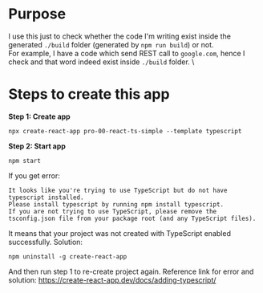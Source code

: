 # Purpose
I use this just to check whether the code I'm writing exist inside the generated `./build` folder (generated by `npm run build`) or not. \
For example, I have a code which send REST call to `google.com`, hence I check and that word indeed exist inside `./build` folder. \

# Steps to create this app
__Step 1: Create app__
``` 
npx create-react-app pro-00-react-ts-simple --template typescript
```

__Step 2: Start app__
```
npm start 
```

If you get error:
``` 
It looks like you're trying to use TypeScript but do not have typescript installed.
Please install typescript by running npm install typescript.
If you are not trying to use TypeScript, please remove the tsconfig.json file from your package root (and any TypeScript files).
```
It means that your project was not created with TypeScript enabled successfully.
Solution:
``` 
npm uninstall -g create-react-app
```
And then run step 1 to re-create project again.
Reference link for error and solution: https://create-react-app.dev/docs/adding-typescript/ 
